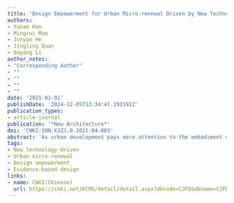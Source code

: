 ```yaml
---
title: 'Design Empowerment for Urban Micro-renewal Driven by New Technology: Shuangjing Micro-renewal Practice Based on Human and Evidence-based Participatory Design Methodology'
authors:
- Yanan Han
- Mingrui Mao
- Junyao He
- Jingling Quan
- Dayong Li
author_notes:
- "Corresponding Author"
- ""
- ""
- ""
- ""
date: '2021-01-01'
publishDate: '2024-12-05T13:34:47.193191Z'
publication_types:
- article-journal
publication: '*New Architecture*'
doi: 'CNKI:SUN:XJZJ.0.2021-04-003'
abstract: 'As urban development pays more attention to the embodiment of human-oriented values, spatial transformation and social governance tend to develop synergistically. It is therefore of high research and practical value to explore how to empower the public in the process of micro-renewal. This article aims to summarize and discuss the Shuangjing case to explore how new computer, Internet, Internet of Things, and AR technology and new tools can empower and serve the public from different dimensions and levels in the process of urban micro-renewal. It has been proved that the technologies of intelligent perception, enhanced design, scientific decision-making, and implementation management applied in Shuangjing human and evidence-based participatory design methodology have a strong positive effect in enhancing the inclusiveness of the empowered subjects, improving their ability to participate in design, and the decision-making and maintenance process. The design process of the micro-renewal is also one of empowering the public, by achieving comprehensive empowerment from consultation to plan implementation, which can achieve better social benefits and influence.'
tags:
- New technology-driven
- Urban micro-renewal
- Design empowerment
- Evidence-based design
links:
- name: CNKI(Chinese)
  url: https://cnki.net/KCMS/detail/detail.aspx?dbcode=CJFD&dbname=CJFDLAST2021&filename=XJZJ202104003&uniplatform=OVERSEA&v=lQOwuHqJs4QaWT60Lv_m9QiDHkR6pJ_X1XHN6wkvaMxgrrVyKETJZpgMetgGoUGr
---
```


